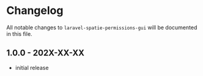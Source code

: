 # Changelog

All notable changes to `laravel-spatie-permissions-gui` will be documented in this file.

## 1.0.0 - 202X-XX-XX

- initial release
